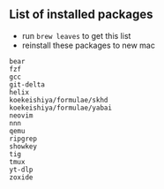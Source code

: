 ## List of installed packages
* run `brew leaves` to get this list
* reinstall these packages to new mac
```
bear
fzf
gcc
git-delta
helix
koekeishiya/formulae/skhd
koekeishiya/formulae/yabai
neovim
nnn
qemu
ripgrep
showkey
tig
tmux
yt-dlp
zoxide

```
